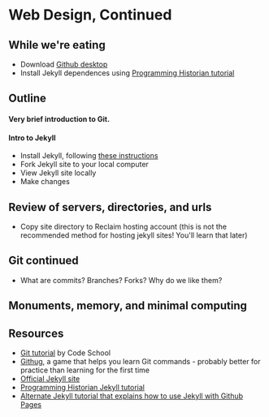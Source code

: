 # Web Design, Continued

## While we're eating
+ Download [Github desktop](https://desktop.github.com/)
+ Install Jekyll dependences using [Programming Historian tutorial](http://programminghistorian.org/lessons/building-static-sites-with-jekyll-github-pages#section2)

## Outline


#### Very brief introduction to Git.

#### Intro to Jekyll

+ Install Jekyll, following [these instructions](http://jekyllrb.com/docs/installation/)
+ Fork Jekyll site to your local computer
+ View Jekyll site locally
+ Make changes

## Review of servers, directories, and urls
+ Copy site directory to Reclaim hosting account (this is not the recommended method for hosting jekyll sites! You'll learn that later)

## Git continued
+ What are commits? Branches? Forks? Why do we like them?

## Monuments, memory, and minimal computing

## Resources
+ [Git tutorial](https://try.github.io/levels/1/challenges/1) by Code School
+ [Githug](http://www.michaelwnelson.com/2013/12/15/githug/), a game that helps you learn Git commands - probably better for practice than learning for the first time
+ [Official Jekyll site](http://jekyllrb.com/)
+ [Programming Historian Jekyll tutorial](http://programminghistorian.org/lessons/building-static-sites-with-jekyll-github-pages#section1)
+ [Alternate Jekyll tutorial that explains how to use Jekyll with Github Pages](https://www.smashingmagazine.com/2014/08/build-blog-jekyll-github-pages/)
